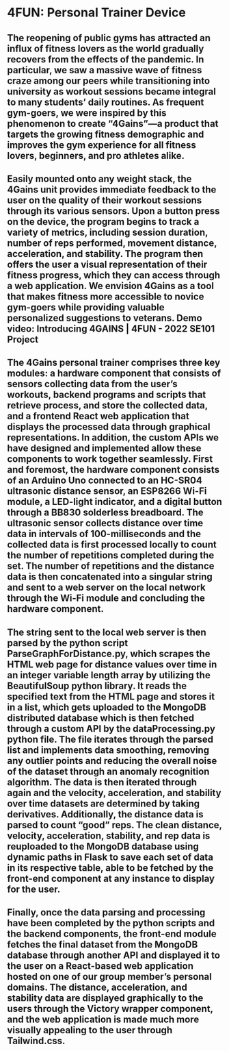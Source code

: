 # 4FUN: Personal Trainer Device
The reopening of public gyms has attracted an influx of fitness lovers as the world gradually recovers from the effects of the pandemic. In particular, we saw a massive wave of fitness craze among our peers while transitioning into university as workout sessions became integral to many students’ daily routines. As frequent gym-goers, we were inspired by this phenomenon to create “4Gains”—a product that targets the growing fitness demographic and improves the gym experience for all fitness lovers, beginners, and pro athletes alike. <br/>
---
Easily mounted onto any weight stack, the 4Gains unit provides immediate feedback to the user on the quality of their workout sessions through its various sensors. Upon a button press on the device, the program begins to track a variety of metrics, including session duration, number of reps performed, movement distance, acceleration, and stability. The program then offers the user a visual representation of their fitness progress, which they can access through a web application. We envision 4Gains as a tool that makes fitness more accessible to novice gym-goers while providing valuable personalized suggestions to veterans. Demo video: Introducing 4GAINS | 4FUN - 2022 SE101 Project <br/>
---
The 4Gains personal trainer comprises three key modules: a hardware component that consists of sensors collecting data from the user’s workouts, backend programs and scripts that retrieve process, and store the collected data, and a frontend React web application that displays the processed data through graphical representations. In addition, the custom APIs we have designed and implemented allow these components to work together seamlessly.
First and foremost, the hardware component consists of an Arduino Uno connected to an HC-SR04 ultrasonic distance sensor, an ESP8266 Wi-Fi module, a LED-light indicator, and a digital button through a BB830 solderless breadboard. The ultrasonic sensor collects distance over time data in intervals of 100-milliseconds and the collected data is first processed locally to count the number of repetitions completed during the set. The number of repetitions and the distance data is then concatenated into a singular string and sent to a web server on the local network through the Wi-Fi module and concluding the hardware component. <br/>
---
The string sent to the local web server is then parsed by the python script ParseGraphForDistance.py, which scrapes the HTML web page for distance values over time in an integer variable length array by utilizing the BeautifulSoup python library. It reads the specified text from the HTML page and stores it in a list, which gets uploaded to the MongoDB distributed database which is then fetched through a custom API by the dataProcessing.py python file. The file iterates through the parsed list and implements data smoothing, removing any outlier points and reducing the overall noise of the dataset through an anomaly recognition algorithm. The data is then iterated through again and the velocity, acceleration, and stability over time datasets are determined by taking derivatives. Additionally, the distance data is parsed to count “good” reps. The clean distance, velocity, acceleration, stability, and rep data is reuploaded to the MongoDB database using dynamic paths in Flask to save each set of data in its respective table, able to be fetched by the front-end component at any instance to display for the user. <br/>
---
Finally, once the data parsing and processing have been completed by the python scripts and the backend components, the front-end module fetches the final dataset from the MongoDB database through another API and displayed it to the user on a React-based web application hosted on one of our group member’s personal domains. The distance, acceleration, and stability data are displayed graphically to the users through the Victory wrapper component, and the web application is made much more visually appealing to the user through Tailwind.css. <br/>
---
